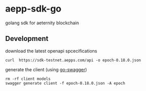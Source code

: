 # aepp-sdk-go

golang sdk for aeternity blockchain


## Development

download the latest openapi spcecifications

```
curl  https://sdk-testnet.aepps.com/api -o epoch-0.18.0.json     
```

generate the client (using [go-swagger](https://github.com/go-swagger/go-swagger))

```
rm -rf client models 
swagger generate client -f epoch-0.18.0.json -A epoch    
```